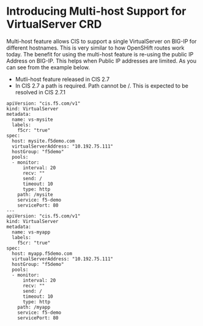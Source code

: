 # Introducing Multi-host Support for VirtualServer CRD

Multi-host feature allows CIS to support a single VirtualServer on BIG-IP for different hostnames. This is very similar to how OpenSHift routes work today. The benefit for using the multi-host feature is re-using the public IP Address on BIG-IP. This helps when Public IP addresses are limited. As you can see from the example below.

- Mutli-host feature released in CIS 2.7
- In CIS 2.7 a path is required. Path cannot be /. This is expected to be resolved in CIS 2.7.1

```
apiVersion: "cis.f5.com/v1"
kind: VirtualServer
metadata:
  name: vs-mysite
  labels:
    f5cr: "true"
spec:
  host: mysite.f5demo.com
  virtualServerAddress: "10.192.75.111"
  hostGroup: "f5demo"
  pools:
  - monitor:
      interval: 20
      recv: ""
      send: /
      timeout: 10
      type: http
    path: /mysite
    service: f5-demo
    servicePort: 80
---
apiVersion: "cis.f5.com/v1"
kind: VirtualServer
metadata:
  name: vs-myapp
  labels:
    f5cr: "true"
spec:
  host: myapp.f5demo.com
  virtualServerAddress: "10.192.75.111"
  hostGroup: "f5demo"
  pools:
  - monitor:
      interval: 20
      recv: ""
      send: /
      timeout: 10
      type: http
    path: /myapp
    service: f5-demo
    servicePort: 80
```